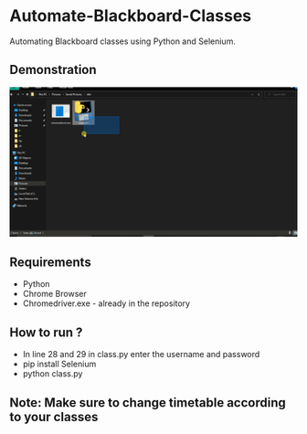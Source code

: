 # Automate-Blackboard-Classes
Automating Blackboard classes using Python and Selenium.
## Demonstration
![alt text](https://github.com/Helium-He/Automate-Blackboard-Classes/blob/main/raw/projectDemonstration.gif "Demonstration gif")
## Requirements
 * Python
 * Chrome Browser
 * Chromedriver.exe - already in the repository
## How to run ?
* In line 28 and 29 in class.py enter the username and password
* pip install Selenium
* python class.py
## Note: Make sure to change timetable according to your classes
